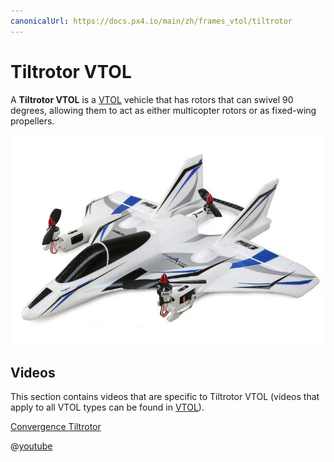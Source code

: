 ```yaml
---
canonicalUrl: https://docs.px4.io/main/zh/frames_vtol/tiltrotor
---
```


# Tiltrotor VTOL

A **Tiltrotor VTOL** is a [VTOL](../frames_vtol/README.md) vehicle that has rotors that can swivel 90 degrees, allowing them to act as either multicopter rotors or as fixed-wing propellers.

![Horizon Hobby E-flite Convergence](../../assets/airframes/vtol/eflite_convergence_pixfalcon/hero.jpg)


## Videos

This section contains videos that are specific to Tiltrotor VTOL (videos that apply to all VTOL types can be found in [VTOL](../frames_vtol/README.md)).

[Convergence Tiltrotor](../frames_vtol/vtol_tiltrotor_eflite_convergence_pixfalcon.md)

@[youtube](https://youtu.be/E61P2f2WPNU)
